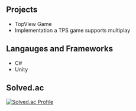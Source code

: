 ## Projects
- TopView Game
- Implementation a TPS game supports multiplay

## Langauges and Frameworks
- C#
- Unity

## Solved.ac

[![Solved.ac Profile](http://mazassumnida.wtf/api/generate_badge?boj=duddndgkt)](https://solved.ac/duddndgkt)   
<!-- ![Top Langs](https://github-readme-stats.vercel.app/api/top-langs/?username=To-steak&layout=compact) -->
